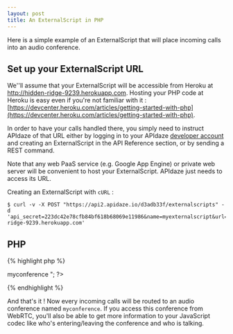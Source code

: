 ```yaml
---
layout: post
title: An ExternalScript in PHP
---
```


Here is a simple example of an ExternalScript that will place incoming calls into an audio conference.

## Set up your ExternalScript URL

We''ll assume that your ExternalScript will be accessible from Heroku at http://hidden-ridge-9239.herokuapp.com. Hosting your PHP code at Heroku is easy even if you're not familiar with it : [https://devcenter.heroku.com/articles/getting-started-with-php](https://devcenter.heroku.com/articles/getting-started-with-php).

In order to have your calls handled there, you simply need to instruct APIdaze of that URL either by logging in to your APIdaze [developer account](https://developers.apidaze.io) and creating an ExternalScript in the API Reference section, or by sending a REST command.

Note that any web PaaS service (e.g. Google App Engine) or private web server will be convenient to host your ExternalScript. APIdaze just needs to access its URL.

Creating an ExternalScript with `cURL` :

    $ curl -v -X POST "https://api2.apidaze.io/d3adb33f/externalscripts" -d 'api_secret=223dc42e78cfb84bf618b68069e11986&name=myexternalscript&url=http://hidden-ridge-9239.herokuapp.com'

## PHP 
{% highlight php %}
<?php
header('Content-Type: text/xml; charset=utf-8');

echo "
<document>
 <work>
  <answer/>
  <conference>myconference</conference>
  <hangup/>
 </work>
</document>";
?>
{% endhighlight %}

And that's it ! Now every incoming calls will be routed to an audio conference named `myconference`. If you access this conference from WebRTC, you'll also be able to get more information to your JavaScript codec like who's entering/leaving the conference and who is talking.

